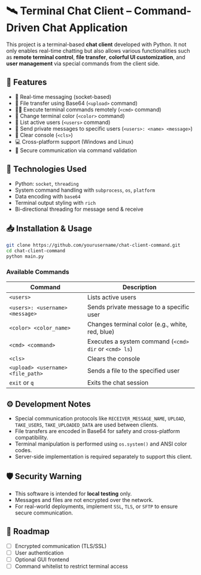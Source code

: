 
# 🛰️ Terminal Chat Client – Command-Driven Chat Application

This project is a terminal-based **chat client** developed with Python. It not only enables real-time chatting but also allows various functionalities such as **remote terminal control**, **file transfer**, **colorful UI customization**, and **user management** via special commands from the client side.

## 🚀 Features

- 📩 Real-time messaging (socket-based)
- 📂 File transfer using Base64 (`<upload>` command)
- 🧑‍💻 Execute terminal commands remotely (`<cmd>` command)
- 🎨 Change terminal color (`<color>` command)
- 👥 List active users (`<users>` command)
- 💬 Send private messages to specific users (`<users>: <name> <message>`)
- 🧹 Clear console (`<cls>`)
- 💻 Cross-platform support (Windows and Linux)
- 🔐 Secure communication via command validation

## 🧱 Technologies Used

- Python: `socket`, `threading`
- System command handling with `subprocess`, `os`, `platform`
- Data encoding with `base64`
- Terminal output styling with `rich`
- Bi-directional threading for message send & receive

## 📥 Installation & Usage

```bash
git clone https://github.com/yourusername/chat-client-command.git
cd chat-client-command
python main.py
```

### Available Commands

| Command | Description |
|--------|-------------|
| `<users>` | Lists active users |
| `<users>: <username> <message>` | Sends private message to a specific user |
| `<color> <color_name>` | Changes terminal color (e.g., white, red, blue) |
| `<cmd> <command>` | Executes a system command (`<cmd> dir` or `<cmd> ls`) |
| `<cls>` | Clears the console |
| `<upload> <username> <file_path>` | Sends a file to the specified user |
| `exit` or `q` | Exits the chat session |

## ⚙️ Development Notes

- Special communication protocols like `RECEIVER_MESSAGE_NAME`, `UPLOAD`, `TAKE_USERS`, `TAKE_UPLOADED_DATA` are used between clients.
- File transfers are encoded in Base64 for safety and cross-platform compatibility.
- Terminal manipulation is performed using `os.system()` and ANSI color codes.
- Server-side implementation is required separately to support this client.

## 🛡️ Security Warning

- This software is intended for **local testing** only.
- Messages and files are not encrypted over the network.
- For real-world deployments, implement `SSL`, `TLS`, or `SFTP` to ensure secure communication.

## 📌 Roadmap

- [ ] Encrypted communication (TLS/SSL)
- [ ] User authentication
- [ ] Optional GUI frontend
- [ ] Command whitelist to restrict terminal access
